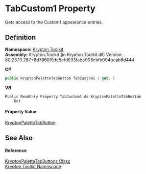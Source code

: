 # TabCustom1 Property


Gets access to the Custom1 appearance entries.



## Definition
**Namespace:** <a href="79d2eac2-21f4-54ff-7552-b20c33c30600.md">Krypton.Toolkit</a>  
**Assembly:** Krypton.Toolkit (in Krypton.Toolkit.dll) Version: 80.23.10.287+8d7660f9dc5efd033fabe008ebfb904beab6d444

**C#**
``` C#
public KryptonPaletteTabButton TabCustom1 { get; }
```
**VB**
``` VB
Public ReadOnly Property TabCustom1 As KryptonPaletteTabButton
	Get
```



#### Property Value
<a href="d2cabb84-98fc-d1e9-e5d6-a53e786e29fe.md">KryptonPaletteTabButton</a>

## See Also


#### Reference
<a href="eec4fa6e-6af4-8b72-dc52-66c7a2519c4b.md">KryptonPaletteTabButtons Class</a>  
<a href="79d2eac2-21f4-54ff-7552-b20c33c30600.md">Krypton.Toolkit Namespace</a>  
